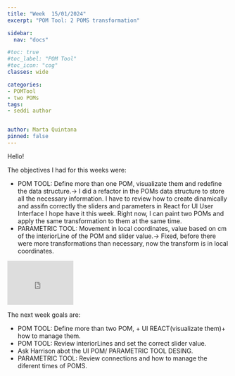 ```yaml
---
title: "Week  15/01/2024"
excerpt: "POM Tool: 2 POMS transformation"

sidebar:
  nav: "docs"

#toc: true
#toc_label: "POM Tool"
#toc_icon: "cog"
classes: wide

categories:
- POMTool
- two POMs
tags:
- seddi author


author: Marta Quintana
pinned: false
---
```



Hello!

The objectives I had for this weeks were:

- POM TOOL: Define more than one POM, visualizate them  and redefine the data structure.-> I did a refactor in the POMs data structure to store all the necessary information. I have to review how to create dinamically and assifn correctly the sliders and parameters in React for UI User Interface I hope have it this week. Right now, I can paint two POMs and apply the same transformation to them  at the same time.
- PARAMETRIC TOOL: Movement in local coordinates, value based on cm of the interiorLine of the POM and slider value.-> Fixed, before there were more transformations than necessary, now the transform is in local coordinates.

<iframe width="150" height="100" src="https://youtube.com/embed/Of1owsgi6zE" frameborder="0" allow="autoplay; encrypted-media" allowfullscreen></iframe>


The next week goals are:

- POM TOOL: Define more than two POM, + UI REACT(visualizate them)+ how to manage them.
- POM TOOL: Review interiorLines and set the correct slider value.
- Ask Harrison abot the UI POM/ PARAMETRIC TOOL DESING.
- PARAMETRIC TOOL: Review connections and how to manage the diferent times of POMS.

